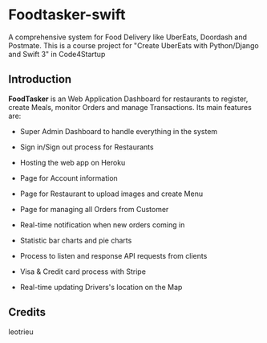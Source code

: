 # Foodtasker-swift
A comprehensive system for Food Delivery like UberEats, Doordash and Postmate. This is a course project for "Create UberEats with Python/Django and Swift 3" in Code4Startup

## Introduction

**FoodTasker** is an Web Application Dashboard for restaurants to register, create Meals, monitor Orders and manage Transactions. Its main features are:
* Super Admin Dashboard to handle everything in the system

* Sign in/Sign out process for Restaurants

* Hosting the web app on Heroku

* Page for Account information

* Page for Restaurant to upload images and create Menu

* Page for managing all Orders from Customer

* Real-time notification when new orders coming in

* Statistic bar charts and pie charts

* Process to listen and response API requests from clients

* Visa & Credit card process with Stripe

* Real-time updating Drivers's location on the Map

## Credits

leotrieu
